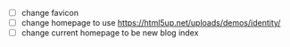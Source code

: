 - [ ] change favicon
- [ ] change homepage to use https://html5up.net/uploads/demos/identity/
- [ ] change current homepage to be new blog index
